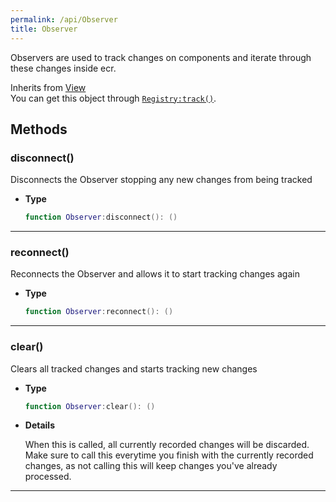 ```yaml
---
permalink: /api/Observer
title: Observer
---
```


Observers are used to track changes on components and iterate through these changes inside ecr.

Inherits from [View](View)<br>
You can get this object through [`Registry:track()`](Registry#track).

## Methods

### disconnect()

Disconnects the Observer stopping any new changes from being tracked

- **Type**

    ```lua
    function Observer:disconnect(): ()
    ```

---

### reconnect()

Reconnects the Observer and allows it to start tracking changes again

- **Type**

    ```lua
    function Observer:reconnect(): ()
    ```

---

### clear()

Clears all tracked changes and starts tracking new changes

- **Type**

    ```lua
    function Observer:clear(): ()
    ```

- **Details**

    When this is called, all currently recorded changes will be discarded. Make sure to call this everytime you finish with the currently recorded changes, as not calling this will keep changes you've already processed.

---
